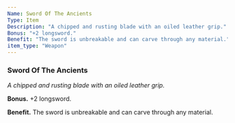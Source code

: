 ```yaml
---
Name: Sword Of The Ancients
Type: Item
Description: "A chipped and rusting blade with an oiled leather grip."
Bonus: "+2 longsword."
Benefit: "The sword is unbreakable and can carve through any material."
item_type: "Weapon"
---
```


### Sword Of The Ancients

_A chipped and rusting blade with an oiled leather grip._

**Bonus.** +2 longsword.

**Benefit.** The sword is unbreakable and can carve through any material.

